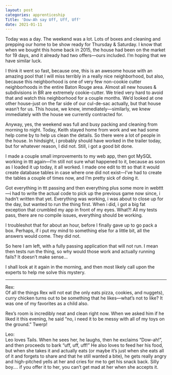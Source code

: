 ```yaml
---
layout: post 
categories: apprenticeship
Title: 'Dow-Ah say Uff, Uff, Uff'
date: 2021-01-11
---
```


Today was a day.  The weekend was a lot.  Lots of boxes and cleaning and prepping our home to be show ready for Thursday & Saturday.  I know that when we bought this home back in 2015, the house had been on the market for 19 days, and it already had two offers—ours included.  I’m hoping that we have similar luck.

I think it went so fast, because one, this is an awesome house with an amazing pool that I will miss terribly in a really nice neighborhood, but also, because this neighborhood is one of very few non-cookie cutter neighborhoods in the entire Baton Rouge area.  Almost all new houses & subdivisions in BR are extremely cookie-cutter.  We tried very hard to avoid that and watch this neighborhood for a couple months.  We’d looked at one other house-just on the far side of our cul-de-sac actually, but that house wasn’t for us.  This house, we knew, immediately—similarly, we knew immediately with the house we currently contracted for.  

Anyway, yes, the weekend was full and busy packing and cleaning from morning to night.  Today, Keith stayed home from work and we had some help come by to help us clean the details.  So there were a lot of people in the house.  In hindsight, i probably should have worked in the trailer today, but for whatever reason, I did not.  Still, i got a good bit done. 

I made a couple small improvements to my web app, then got MySQL working in ttt again—I’m still not sure what happened to it, because as soon as I loaded it up today, it all worked.  I made one edit to ttt so that it would create database tables in case where one did not exist—I’ve had to create the tables a couple of times now, and I’m pretty sick of doing it.  

Got everything in ttt passing and then everything plus some more in webttt—i had to write the actual code to pick up the previous game now since, i hadn’t written that yet.  Everything was working, i was about to close up for the day, but wanted to run the thing first.  When i did, i got a big fat exception that crumbled my app in front of my eyes.  What?!  All my tests pass, there are no compile issues, everything should be working.  

I troubleshot that for about an hour, before I finally gave up to go pack a box.  Perhaps, if i put my mind to something else for a little bit, all the answers would come.  They did not.  

So here I am left, with a fully passing application that will not run.  I mean then tests run the thing, so why would those work and actually running fails?  It doesn’t make sense…

I shall look at it again in the morning, and then most likely call upon the experts to help me solve this mystery.

***
Rex:  
Of all the things Rex will not eat (he only eats pizza, cookies, and nuggets), curry chicken turns out to be something that he likes—what’s not to like?  It was one of my favorites as a child also.  

Rex’s room is incredibly neat and clean right now.  When we asked him if he liked it this evening, he said “no, i need it to be messy with all of my toys on the ground.”  Twerp!  

Leo:  
Leo loves Tails.  When he sees her, he laughs, then he exclaims “Dow-ah!”, and then proceeds to bark “uff, uff, uff!”  He also loves to feed her his food, but when she takes it and actually eats (or maybe it’s just when she eats all of it and forgets to share and that he still wanted a bite), he gets really angry and high-pitched yells at her and cries for me to get his snack back.  Silly boy…. if you offer it to her, you can’t get mad at her when she accepts it.  
